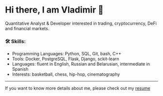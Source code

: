 # Hi there, I am Vladimir 👋
Quantitative Analyst & Developer interested in trading, cryptocurrency, DeFi and financial markets.



### 🛠️ Skills:

- Programming Languages: Python, SQL, Git, bash, C++ 
- Tools:  Docker, PostgreSQL, Flask, Django, sckit-learn
- Languages: fluent in English, Russian and Belarusian, intermediate in Spanish
- Interests: basketball, chess, hip-hop, cinematography

---
If you want to know more details about me, please check out my [resume](https://drive.google.com/file/d/1ErDNlSGSK4tl8gVLqgiiPoKibEfgL3rg/view?usp=sharing)
